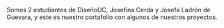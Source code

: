 Somos 2 estudiantes de DiseñoUC, Josefina Cerda y Josefa Ladrón de Guevara, y este es nuestro portafolio con algunos de nuestros proyectos.

